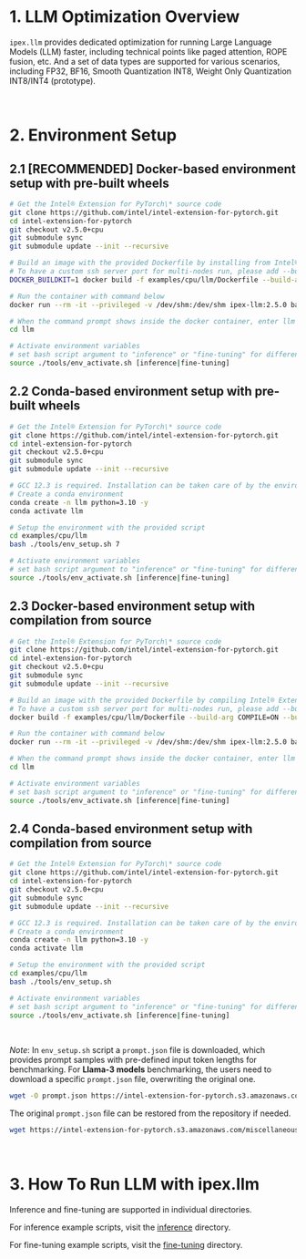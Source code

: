 # 1. LLM Optimization Overview

`ipex.llm` provides dedicated optimization for running Large Language Models (LLM) faster, including technical points like paged attention, ROPE fusion, etc.
And a set of data types are supported for various scenarios, including FP32, BF16, Smooth Quantization INT8, Weight Only Quantization INT8/INT4 (prototype).

<br>

# 2. Environment Setup

## 2.1 [RECOMMENDED] Docker-based environment setup with pre-built wheels

```bash
# Get the Intel® Extension for PyTorch\* source code
git clone https://github.com/intel/intel-extension-for-pytorch.git
cd intel-extension-for-pytorch
git checkout v2.5.0+cpu
git submodule sync
git submodule update --init --recursive

# Build an image with the provided Dockerfile by installing from Intel® Extension for PyTorch\* prebuilt wheel files
# To have a custom ssh server port for multi-nodes run, please add --build-arg PORT_SSH=<CUSTOM_PORT> ex: 2345, otherwise use the default 22 SSH port
DOCKER_BUILDKIT=1 docker build -f examples/cpu/llm/Dockerfile --build-arg PORT_SSH=2345 -t ipex-llm:2.5.0 .

# Run the container with command below
docker run --rm -it --privileged -v /dev/shm:/dev/shm ipex-llm:2.5.0 bash

# When the command prompt shows inside the docker container, enter llm examples directory
cd llm

# Activate environment variables
# set bash script argument to "inference" or "fine-tuning" for different usages
source ./tools/env_activate.sh [inference|fine-tuning]
```

## 2.2 Conda-based environment setup with pre-built wheels

```bash
# Get the Intel® Extension for PyTorch\* source code
git clone https://github.com/intel/intel-extension-for-pytorch.git
cd intel-extension-for-pytorch
git checkout v2.5.0+cpu
git submodule sync
git submodule update --init --recursive

# GCC 12.3 is required. Installation can be taken care of by the environment configuration script.
# Create a conda environment
conda create -n llm python=3.10 -y
conda activate llm

# Setup the environment with the provided script
cd examples/cpu/llm
bash ./tools/env_setup.sh 7

# Activate environment variables
# set bash script argument to "inference" or "fine-tuning" for different usages
source ./tools/env_activate.sh [inference|fine-tuning]
```

## 2.3 Docker-based environment setup with compilation from source

```bash
# Get the Intel® Extension for PyTorch\* source code
git clone https://github.com/intel/intel-extension-for-pytorch.git
cd intel-extension-for-pytorch
git checkout v2.5.0+cpu
git submodule sync
git submodule update --init --recursive

# Build an image with the provided Dockerfile by compiling Intel® Extension for PyTorch\* from source
# To have a custom ssh server port for multi-nodes run, please add --build-arg PORT_SSH=<CUSTOM_PORT> ex: 2345, otherwise use the default 22 SSH port
docker build -f examples/cpu/llm/Dockerfile --build-arg COMPILE=ON --build-arg PORT_SSH=2345 -t ipex-llm:2.5.0 .

# Run the container with command below
docker run --rm -it --privileged -v /dev/shm:/dev/shm ipex-llm:2.5.0 bash

# When the command prompt shows inside the docker container, enter llm examples directory
cd llm

# Activate environment variables
# set bash script argument to "inference" or "fine-tuning" for different usages
source ./tools/env_activate.sh [inference|fine-tuning]
```

## 2.4 Conda-based environment setup with compilation from source

```bash
# Get the Intel® Extension for PyTorch\* source code
git clone https://github.com/intel/intel-extension-for-pytorch.git
cd intel-extension-for-pytorch
git checkout v2.5.0+cpu
git submodule sync
git submodule update --init --recursive

# GCC 12.3 is required. Installation can be taken care of by the environment configuration script.
# Create a conda environment
conda create -n llm python=3.10 -y
conda activate llm

# Setup the environment with the provided script
cd examples/cpu/llm
bash ./tools/env_setup.sh

# Activate environment variables
# set bash script argument to "inference" or "fine-tuning" for different usages
source ./tools/env_activate.sh [inference|fine-tuning]
```

<br>

*Note*: In `env_setup.sh` script a `prompt.json` file is downloaded, which provides prompt samples with pre-defined input token lengths for benchmarking.
For **Llama-3 models** benchmarking, the users need to download a specific `prompt.json` file, overwriting the original one.

```bash
wget -O prompt.json https://intel-extension-for-pytorch.s3.amazonaws.com/miscellaneous/llm/prompt-3.json
```

The original `prompt.json` file can be restored from the repository if needed.

```bash
wget https://intel-extension-for-pytorch.s3.amazonaws.com/miscellaneous/llm/prompt.json
```

<br>

# 3. How To Run LLM with ipex.llm

Inference and fine-tuning are supported in individual directories.

For inference example scripts, visit the [inference](./inference/) directory.

For fine-tuning example scripts, visit the [fine-tuning](./fine-tuning/) directory.
